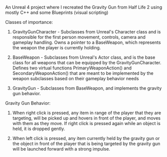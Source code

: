 An Unreal 4 project where I recreated the Gravity Gun from Half Life 2 using mostly C++ and some Blueprints (visual scripting)


Classes of importance:

1) GravityGunCharacter - Subclasses from Unreal's Character class and is responsible for the first person movement, controls, camera and gameplay handling. Owns a pointer to a BaseWeapon, which represents the weapon the player is currently holding.

2) BaseWeapon - Subclasses from Unreal's Actor class, and is the base class for all weapons that can be equipped by the GravityGunCharacter. 
Defines two virtual functions PrimaryWeaponAction() and SecondaryWeaponAction() that are meant to be implemented by the weapon subclasses based on their gameplay behavior needs

3) GravityGun - Subclasses from BaseWeapon, and implements the gravity gun behavior. 

Gravity Gun Behavior:

1) When right click is pressed, any item in range of the player that they are targeting, will be picked up and hovers in front of the player, and moves with them as they move. If right click is pressed again while an object is held, it is dropped gently.

2) When left click is pressed, any item currently held by the gravity gun or the object in front of the player that is being targeted by the gravity gun will be launched forward with a strong impulse.

